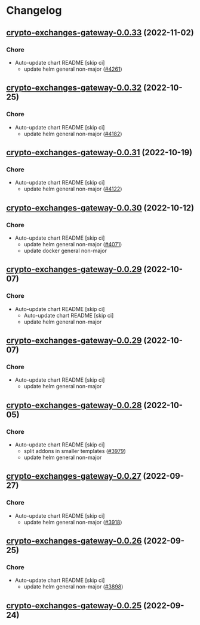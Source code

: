 # Changelog



## [crypto-exchanges-gateway-0.0.33](https://github.com/truecharts/charts/compare/crypto-exchanges-gateway-0.0.32...crypto-exchanges-gateway-0.0.33) (2022-11-02)

### Chore

- Auto-update chart README [skip ci]
  - update helm general non-major ([#4261](https://github.com/truecharts/charts/issues/4261))




## [crypto-exchanges-gateway-0.0.32](https://github.com/truecharts/charts/compare/crypto-exchanges-gateway-0.0.31...crypto-exchanges-gateway-0.0.32) (2022-10-25)

### Chore

- Auto-update chart README [skip ci]
  - update helm general non-major ([#4182](https://github.com/truecharts/charts/issues/4182))




## [crypto-exchanges-gateway-0.0.31](https://github.com/truecharts/charts/compare/crypto-exchanges-gateway-0.0.30...crypto-exchanges-gateway-0.0.31) (2022-10-19)

### Chore

- Auto-update chart README [skip ci]
  - update helm general non-major ([#4122](https://github.com/truecharts/charts/issues/4122))




## [crypto-exchanges-gateway-0.0.30](https://github.com/truecharts/charts/compare/crypto-exchanges-gateway-0.0.29...crypto-exchanges-gateway-0.0.30) (2022-10-12)

### Chore

- Auto-update chart README [skip ci]
  - update helm general non-major ([#4071](https://github.com/truecharts/charts/issues/4071))
  - update docker general non-major




## [crypto-exchanges-gateway-0.0.29](https://github.com/truecharts/charts/compare/crypto-exchanges-gateway-0.0.28...crypto-exchanges-gateway-0.0.29) (2022-10-07)

### Chore

- Auto-update chart README [skip ci]
  - Auto-update chart README [skip ci]
  - update helm general non-major




## [crypto-exchanges-gateway-0.0.29](https://github.com/truecharts/charts/compare/crypto-exchanges-gateway-0.0.28...crypto-exchanges-gateway-0.0.29) (2022-10-07)

### Chore

- Auto-update chart README [skip ci]
  - update helm general non-major




## [crypto-exchanges-gateway-0.0.28](https://github.com/truecharts/charts/compare/crypto-exchanges-gateway-0.0.27...crypto-exchanges-gateway-0.0.28) (2022-10-05)

### Chore

- Auto-update chart README [skip ci]
  - split addons in smaller templates ([#3979](https://github.com/truecharts/charts/issues/3979))
  - update helm general non-major




## [crypto-exchanges-gateway-0.0.27](https://github.com/truecharts/charts/compare/crypto-exchanges-gateway-0.0.26...crypto-exchanges-gateway-0.0.27) (2022-09-27)

### Chore

- Auto-update chart README [skip ci]
  - update helm general non-major ([#3918](https://github.com/truecharts/charts/issues/3918))




## [crypto-exchanges-gateway-0.0.26](https://github.com/truecharts/charts/compare/crypto-exchanges-gateway-0.0.25...crypto-exchanges-gateway-0.0.26) (2022-09-25)

### Chore

- Auto-update chart README [skip ci]
  - update helm general non-major ([#3898](https://github.com/truecharts/charts/issues/3898))




## [crypto-exchanges-gateway-0.0.25](https://github.com/truecharts/charts/compare/crypto-exchanges-gateway-0.0.24...crypto-exchanges-gateway-0.0.25) (2022-09-24)

